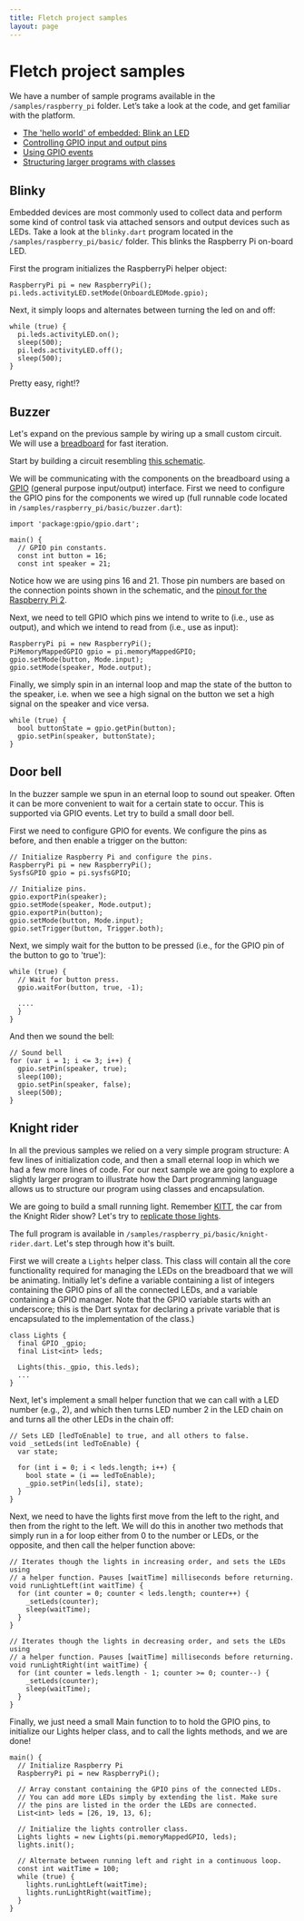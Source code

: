 ```yaml
---
title: Fletch project samples
layout: page
---
```


# Fletch project samples

We have a number of sample programs available in the ```/samples/raspberry_pi```
folder. Let’s take a look at the code, and get familiar with the platform.


* [The 'hello world' of embedded: Blink an LED](#blinky)
* [Controlling GPIO input and output pins](#buzzer)
* [Using GPIO events](#door-bell)
* [Structuring larger programs with classes](#knight-rider)

## Blinky ##

Embedded devices are most commonly used to collect data and perform some kind of
control task via attached sensors and output devices such as LEDs. Take a look
at the ```blinky.dart``` program located in the
```/samples/raspberry_pi/basic/``` folder. This blinks the Raspberry Pi on-board
LED.

First the program initializes the RaspberryPi helper object:

~~~
RaspberryPi pi = new RaspberryPi();
pi.leds.activityLED.setMode(OnboardLEDMode.gpio);
~~~

Next, it simply loops and alternates between turning the led on and off:

~~~
while (true) {
  pi.leds.activityLED.on();
  sleep(500);
  pi.leds.activityLED.off();
  sleep(500);
}
~~~

Pretty easy, right!?

## Buzzer

Let's expand on the previous sample by wiring up a small custom circuit. We will
use a [breadboard](http://www.instructables.com/id/How-to-use-a-breadboard/) for
fast iteration.

Start by building a circuit resembling [this schematic](https://storage.googleapis.com/fletch-archive/images/buzzer-schematic.png).

We will be communicating with the components on the breadboard using a
[GPIO](https://en.wikipedia.org/wiki/General-purpose_input/output) (general
purpose input/output) interface. First we need to configure the GPIO pins for
the components we wired up (full runnable code located in
```/samples/raspberry_pi/basic/buzzer.dart```):

~~~
import 'package:gpio/gpio.dart';

main() {
  // GPIO pin constants.
  const int button = 16;
  const int speaker = 21;
~~~

Notice how we are using pins 16 and 21. Those pin numbers are based on the
connection points shown in the schematic, and the [pinout for the Raspberry Pi
2](http://www.raspberry-projects.com/pi/pi-hardware/raspberry-pi-2-model-b/rpi2-model-b-io-pins).

Next, we need to tell GPIO which pins we intend to write to (i.e., use as
output), and which we intend to read from (i.e., use as input):

~~~
RaspberryPi pi = new RaspberryPi();
PiMemoryMappedGPIO gpio = pi.memoryMappedGPIO;
gpio.setMode(button, Mode.input);
gpio.setMode(speaker, Mode.output);
~~~

Finally, we simply spin in an internal loop and map the state of the button to
the speaker, i.e. when we see a high signal on the button we set a high signal
on the speaker and vice versa.

~~~
while (true) {
  bool buttonState = gpio.getPin(button);
  gpio.setPin(speaker, buttonState);
}
~~~

## Door bell

In the buzzer sample we spun in an eternal loop to sound out speaker. Often it
can be more convenient to wait for a certain state to occur. This is supported
via GPIO events. Let try to build a small door bell.

First we need to configure GPIO for events. We configure the pins as before, and
then enable a trigger on the button:

~~~
// Initialize Raspberry Pi and configure the pins.
RaspberryPi pi = new RaspberryPi();
SysfsGPIO gpio = pi.sysfsGPIO;

// Initialize pins.
gpio.exportPin(speaker);
gpio.setMode(speaker, Mode.output);
gpio.exportPin(button);
gpio.setMode(button, Mode.input);
gpio.setTrigger(button, Trigger.both);
~~~

Next, we simply wait for the button to be pressed (i.e., for the GPIO pin of the
button to go to 'true'):

~~~
while (true) {
  // Wait for button press.
  gpio.waitFor(button, true, -1);

  ....
  }
}
~~~

And then we sound the bell:

~~~
// Sound bell
for (var i = 1; i <= 3; i++) {
  gpio.setPin(speaker, true);
  sleep(100);
  gpio.setPin(speaker, false);
  sleep(500);
}
~~~

## Knight rider

In all the previous samples we relied on a very simple program structure: A few
lines of initialization code, and then a small eternal loop in which we had a
few more lines of code. For our next sample we are going to explore a slightly
larger program to illustrate how the Dart programming language allows us to
structure our program using classes and encapsulation.

We are going to build a small running light. Remember
[KITT](https://www.youtube.com/watch?v=Mo8Qls0HnWo), the car from the Knight
Rider show? Let's try to [replicate those
lights](https://storage.googleapis.com/fletch-archive/images/knight-rider.mp4).

The full program is available in
```/samples/raspberry_pi/basic/knight-rider.dart```. Let's step through how it's
built.

First we will create a ```Lights``` helper class. This class will contain all
the core functionality required for managing the LEDs on the breadboard that we
will be animating. Initially let's define a variable containing a list of
integers containing the GPIO pins of all the connected LEDs, and a variable
containing a GPIO manager. Note that the GPIO variable starts with an
underscore; this is the Dart syntax for declaring a private variable that is
encapsulated to the implementation of the class.)

~~~
class Lights {
  final GPIO _gpio;
  final List<int> leds;

  Lights(this._gpio, this.leds);
  ...
}
~~~

Next, let's implement a small helper function that we can call with a LED number
(e.g., 2), and which then turns LED number 2 in the LED chain on and turns all
the other LEDs in the chain off:

~~~
// Sets LED [ledToEnable] to true, and all others to false.
void _setLeds(int ledToEnable) {
  var state;

  for (int i = 0; i < leds.length; i++) {
    bool state = (i == ledToEnable);
    _gpio.setPin(leds[i], state);
  }
}
~~~

Next, we need to have the lights first move from the left to the right, and then
from the right to the left. We will do this in another two methods that simply
run in a for loop either from 0 to the number or LEDs, or the opposite, and then
call the helper function above:

~~~
// Iterates though the lights in increasing order, and sets the LEDs using
// a helper function. Pauses [waitTime] milliseconds before returning.
void runLightLeft(int waitTime) {
  for (int counter = 0; counter < leds.length; counter++) {
    _setLeds(counter);
    sleep(waitTime);
  }
}

// Iterates though the lights in decreasing order, and sets the LEDs using
// a helper function. Pauses [waitTime] milliseconds before returning.
void runLightRight(int waitTime) {
  for (int counter = leds.length - 1; counter >= 0; counter--) {
    _setLeds(counter);
    sleep(waitTime);
  }
}
~~~

Finally, we just need a small Main function to to hold the GPIO pins, to
initialize our Lights helper class, and to call the lights methods, and we are
done!

~~~
main() {
  // Initialize Raspberry Pi
  RaspberryPi pi = new RaspberryPi();

  // Array constant containing the GPIO pins of the connected LEDs.
  // You can add more LEDs simply by extending the list. Make sure
  // the pins are listed in the order the LEDs are connected.
  List<int> leds = [26, 19, 13, 6];

  // Initialize the lights controller class.
  Lights lights = new Lights(pi.memoryMappedGPIO, leds);
  lights.init();

  // Alternate between running left and right in a continuous loop.
  const int waitTime = 100;
  while (true) {
    lights.runLightLeft(waitTime);
    lights.runLightRight(waitTime);
  }
}
~~~
